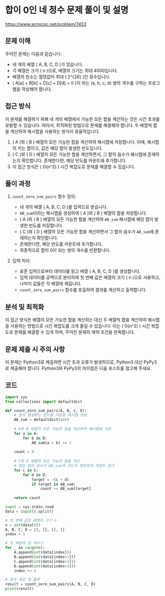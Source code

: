 # 합이 0인 네 정수 문제 풀이 및 설명

https://www.acmicpc.net/problem/7453

## 문제 이해

주어진 문제는 다음과 같습니다:
- 네 개의 배열 \( A, B, C, D \)가 있습니다.
- 각 배열은 크기 \( n \)으로, 배열의 크기는 최대 4000입니다.
- 배열의 원소는 절댓값이 최대 \( 2^{28} \)인 정수입니다.
- \( A[a] + B[b] + C[c] + D[d] = 0 \)이 되는 (a, b, c, d) 쌍의 개수를 구하는 프로그램을 작성해야 합니다.

## 접근 방식

이 문제를 해결하기 위해 네 개의 배열에서 가능한 모든 합을 계산하는 것은 시간 초과를 유발할 수 있습니다. 따라서, 최적화된 방법으로 문제를 해결해야 합니다. 두 배열씩 합을 계산하여 해시맵을 사용하는 방식이 효율적입니다.

1. \( A \)와 \( B \) 배열의 모든 가능한 합을 계산하여 해시맵에 저장합니다. 이때, 해시맵의 키는 합이고, 값은 해당 합이 발생한 빈도입니다.
2. \( C \)와 \( D \) 배열의 모든 가능한 합을 계산하면서, 그 합의 음수가 해시맵에 존재하는지 확인합니다. 존재한다면, 해당 빈도를 카운트에 추가합니다.
3. 이 접근 방식은 \( O(n^2) \) 시간 복잡도로 문제를 해결할 수 있습니다.

## 풀이 과정

1. `count_zero_sum_pairs` 함수 정의:
    - 네 개의 배열 \( A, B, C, D \)를 입력으로 받습니다.
    - `AB_sum`이라는 해시맵을 생성하여 \( A \)와 \( B \) 배열의 합을 저장합니다.
    - \( A \)와 \( B \) 배열의 모든 가능한 합을 계산하여 `AB_sum` 해시맵에 해당 합이 발생한 빈도를 저장합니다.
    - \( C \)와 \( D \) 배열의 모든 가능한 합을 계산하면서 그 합의 음수가 `AB_sum`에 존재하는지 확인합니다.
    - 존재한다면, 해당 빈도를 카운트에 추가합니다.
    - 최종적으로 합이 0이 되는 쌍의 개수를 반환합니다.

2. 입력 처리:
    - 표준 입력으로부터 데이터를 읽고 배열 \( A, B, C, D \)를 생성합니다.
    - 입력 데이터를 공백으로 분리하여 첫 번째 값은 배열의 크기 \( n \)으로 사용하고, 나머지 값들은 각 배열에 채웁니다.
    - `count_zero_sum_pairs` 함수를 호출하여 결과를 계산하고 출력합니다.

## 분석 및 최적화

이 접근 방식은 배열의 모든 가능한 합을 계산하는 대신 두 배열씩 합을 계산하여 해시맵을 사용하는 방법으로 시간 복잡도를 크게 줄일 수 있습니다. 이는 \( O(n^2) \) 시간 복잡도로 문제를 해결할 수 있게 하며, 주어진 문제의 제약 조건을 만족합니다.

## 문제 제출 시 주의 사항

이 문제는 Python3로 제출하면 시간 초과 오류가 발생하므로, Python3 대신 PyPy3로 제출해야 합니다. Python3와 PyPy3의 차이점은 다음 포스트를 참고해 주세요.

## 코드
```python
import sys
from collections import defaultdict

def count_zero_sum_pairs(A, B, C, D):
    # 합이 발생하는 빈도를 저장할 해시맵 생성
    AB_sum = defaultdict(int)
    
    # A와 B 배열의 모든 가능한 합을 계산하여 해시맵에 저장
    for a in A:
        for b in B:
            AB_sum[a + b] += 1
    
    count = 0
    
    # C와 D 배열의 모든 가능한 합을 계산
    # 해당 합의 음수가 AB_sum에 있는지 확인하여 카운트 증가
    for c in C:
        for d in D:
            target = -(c + d)
            if target in AB_sum:
                count += AB_sum[target]
    
    return count

input = sys.stdin.read
data = input().split()

# 첫 번째 값은 배열의 크기 n
n = int(data[0])
A, B, C, D = [], [], [], []
index = 1

# 각 배열에 값 채우기
for _ in range(n):
    A.append(int(data[index]))
    B.append(int(data[index+1]))
    C.append(int(data[index+2]))
    D.append(int(data[index+3]))
    index += 4

# 결과 계산 및 출력
result = count_zero_sum_pairs(A, B, C, D)
print(result)
```